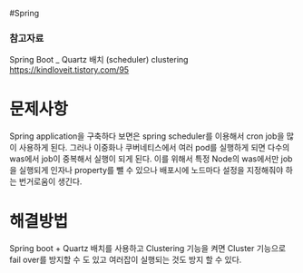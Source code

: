 #Spring 
### 참고자료
Spring Boot _ Quartz 배치 (scheduler) clustering
	https://kindloveit.tistory.com/95
# 문제사항 
Spring application을 구축하다 보면은 spring scheduler를 이용해서 cron job을 많이 사용하게 된다. 그러나 이중화나 쿠버네티스에서 여러 pod를 실행하게 되면 다수의 was에서 job이 중복해서 실행이 되게 된다. 이를 위해서 특정 Node의 was에서만 job을 실행되게 인자나 property를 뺄 수 있으나 배포시에 노드마다 설정을 지정해줘야 하는 번거로움이 생긴다. 

# 해결방법
Spring boot + Quartz 배치를 사용하고 Clustering 기능을 켜면 Cluster 기능으로 fail over를 방지할 수 도 있고 여러잡이 실행되는 것도 방지 할 수 있다. 

